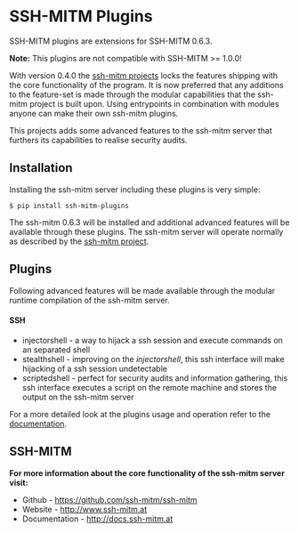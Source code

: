 # SSH-MITM Plugins

SSH-MITM plugins are extensions for SSH-MITM 0.6.3.

**Note:** This plugins are not compatible with SSH-MITM >= 1.0.0!

With version 0.4.0 the [ssh-mitm projects](http://ssh-mitm.at/) locks the features
shipping with the core functionality of the program. It is now preferred that any additions to the
feature-set is made through the modular capabilities that the ssh-mitm project is built upon. Using
entrypoints in combination with modules anyone can make their own ssh-mitm plugins.

This projects adds some advanced features to the ssh-mitm server that furthers its capabilities
to realise security audits.

## Installation

Installing the ssh-mitm server including these plugins is very simple:

    $ pip install ssh-mitm-plugins

The ssh-mitm 0.6.3 will be installed and additional advanced features
will be available through these plugins. The ssh-mitm server will operate normally as described
by the [ssh-mitm project](#ssh-mitm).

## Plugins

Following advanced features will be made available through the modular runtime compilation of
the ssh-mitm server.

#### SSH
* injectorshell - a way to hijack a ssh session and execute commands on an separated shell
* stealthshell - improving on the *injectorshell*, this ssh interface will
make hijacking of a ssh session undetectable
* scriptedshell - perfect for security audits and information gathering, this ssh interface executes
a script on the remote machine and stores the output on the ssh-mitm server

For a more detailed look at the plugins usage and operation refer to the
[documentation](http://ssh-mitm-plugins.readthedocs.io).

## SSH-MITM

**For more information about the core functionality of the ssh-mitm server visit:**

* Github        - https://github.com/ssh-mitm/ssh-mitm
* Website       - http://www.ssh-mitm.at
* Documentation - http://docs.ssh-mitm.at
